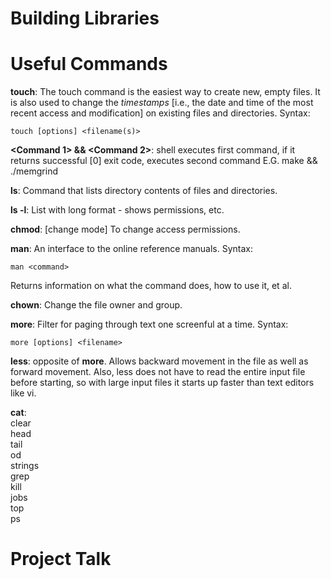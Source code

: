 # Building Libraries #

# Useful Commands #
__touch__: The touch command is the easiest way to create new, empty files. It is also used to change the *timestamps* [i.e., the date and time of the most recent access and modification] on existing files and directories. 
Syntax:
```
touch [options] <filename(s)>
```

__<Command 1> && <Command 2>__: shell executes first command, if it returns successful [0] exit code, executes second command
E.G. make && ./memgrind

__ls__: Command that lists directory contents of files and directories.    

__ls -l__: List with long format - shows permissions, etc.    

__chmod__: [change mode] To change access permissions.     

__man__: An interface to the online reference manuals. 
Syntax: 
```
man <command>
```
Returns information on what the command does, how to use it, et al.

__chown__: Change the file owner and group. 

__more__: Filter for paging through text one screenful at a time. 
Syntax:
```
more [options] <filename>
```

__less__: opposite of __more__. Allows backward movement in the file as well as forward movement. Also, less does not have to read the entire input file before starting, so with large input files it starts up faster than text editors like vi. 

__cat__:    
clear  
head  
tail  
od  
strings  
grep  
kill  
jobs  
top  
ps  

# Project Talk #

